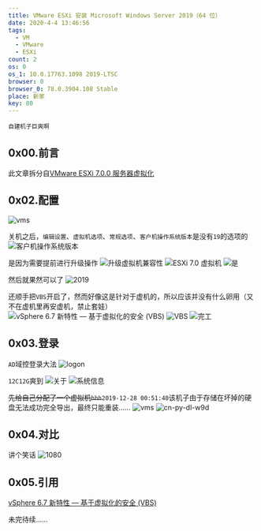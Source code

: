 ```yaml
---
title: VMware ESXi 安装 Microsoft Windows Server 2019（64 位）
date: 2020-4-4 13:46:56
tags:
  - VM
  - VMware
  - ESXi
count: 2
os: 0
os_1: 10.0.17763.1098 2019-LTSC
browser: 0
browser_0: 78.0.3904.108 Stable
place: 新家
key: 80
---
```

    自建机子巨爽啊
<!-- more -->
## 0x00.前言
此文章拆分自[VMware ESXi 7.0.0 服务器虚拟化](./init.html)

## 0x02.配置
![vms](https://i1.yuangezhizao.cn/Win-10/20200404135648.png!webp)

关机之后，`编辑设置`、`虚拟机选项`、`常规选项`、`客户机操作系统版本`是没有`19`的选项的
![客户机操作系统版本](https://i1.yuangezhizao.cn/Win-10/20200404140113.jpg!webp)

是因为需要提前进行升级操作
![升级虚拟机兼容性](https://i1.yuangezhizao.cn/Win-10/20200404140413.jpg!webp)
![ESXi 7.0 虚拟机](https://i1.yuangezhizao.cn/Win-10/20200404140434.jpg!webp)
![是](https://i1.yuangezhizao.cn/Win-10/20200404140526.jpg!webp)

然后就果然可以了
![2019](https://i1.yuangezhizao.cn/Win-10/20200404140726.jpg!webp)

还顺手把`VBS`开启了，然而好像这是针对于虚机的，所以应该并没有什么卵用（又不在虚机里再安虚机，禁止套娃）
![vSphere 6.7 新特性 — 基于虚拟化的安全 (VBS)](https://i1.yuangezhizao.cn/Win-10/20200404141911.jpg!webp)
![VBS](https://i1.yuangezhizao.cn/Win-10/20200404141509.jpg!webp)
![完工](https://i1.yuangezhizao.cn/Win-10/20200404142024.jpg!webp)

## 0x03.登录
`AD`域控登录大法
![logon](https://i1.yuangezhizao.cn/Win-10/20200404132729.jpg!webp)

`12C12G`爽到
![关于](https://i1.yuangezhizao.cn/Win-10/20200404133022.png!webp)
![系统信息](https://i1.yuangezhizao.cn/Win-10/20200404133413.jpg!webp)

~~先给自己分配了一个虚拟机`hhh`~~`2019-12-28 00:51:40`该机子由于存储在坏掉的硬盘无法成功完全导出，最终只能重装……
![vms](https://i1.yuangezhizao.cn/Win-10/20190728003657.png!webp)
![cn-py-dl-w9d](https://i1.yuangezhizao.cn/Win-10/20190728015602.png!webp)

## 0x04.对比
讲个笑话
![1080](https://i1.yuangezhizao.cn/Win-10/20200404150251.jpg!webp)

## 0x05.引用
[vSphere 6.7 新特性 — 基于虚拟化的安全 (VBS)](https://web.archive.org/web/20200404062111/https://blogs.vmware.com/china/2018/07/27/vsphere-6-7-%E6%96%B0%E7%89%B9%E6%80%A7-%E5%9F%BA%E4%BA%8E%E8%99%9A%E6%8B%9F%E5%8C%96%E7%9A%84%E5%AE%89%E5%85%A8-vbs/)

未完待续……